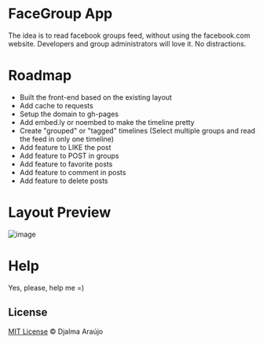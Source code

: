 # FaceGroup App

The idea is to read facebook groups feed, without using the facebook.com website. Developers and group administrators will love it. No distractions.

# Roadmap

* Built the front-end based on the existing layout 
* Add cache to requests
* Setup the domain to gh-pages
* Add embed.ly or noembed to make the timeline pretty
* Create "grouped" or "tagged" timelines (Select multiple groups and read the feed in only one timeline)
* Add feature to LIKE the post
* Add feature to POST in groups
* Add feature to favorite posts
* Add feature to comment in posts
* Add feature to delete posts

# Layout Preview
![image](https://raw.github.com/djalmaaraujo/facegroup/master/_assets/preview/facegroup.png)

# Help
Yes, please, help me =)

## License

[MIT License](http://djalmaaraujo.mit-license.org/) © Djalma Araújo
